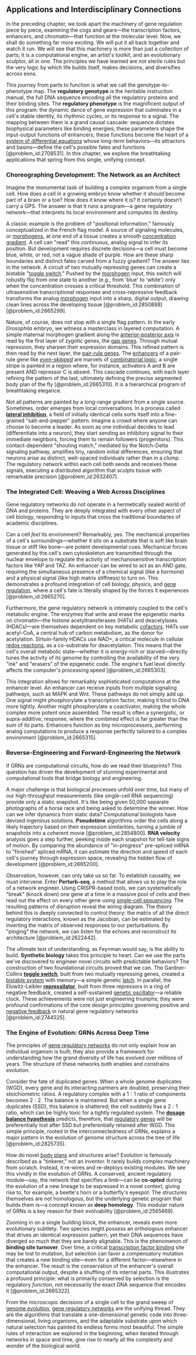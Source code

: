 ## Applications and Interdisciplinary Connections

In the preceding chapter, we took apart the machinery of gene regulation piece by piece, examining the cogs and gears—the transcription factors, enhancers, and chromatin—that function at the molecular level. Now, we shall do something far more exciting. We will put it all back together and watch it run. We will see that this machinery is more than just a collection of parts; it is a computational engine, an artist's toolkit, and an evolutionary sculptor, all in one. The principles we have learned are not sterile rules but the very logic by which life builds itself, makes decisions, and diversifies across eons.

This journey from parts to function is what we call the genotype-to-phenotype map. The **regulatory genotype** is the heritable instruction manual, the full DNA sequence encoding all the regulatory proteins and their binding sites. The **regulatory phenotype** is the magnificent output of this program: the dynamic dance of gene expression that culminates in a cell's stable identity, its rhythmic cycles, or its response to a signal. The mapping between them is a grand causal cascade: sequence dictates biophysical parameters like binding energies; these parameters shape the input-output functions of enhancers; these functions become the heart of a [system of differential equations](@article_id:262450) whose long-term behaviors—its attractors and basins—define the cell's possible fates and functions [@problem_id:2708531]. In this chapter, we explore the breathtaking applications that spring from this single, unifying concept.

### Choreographing Development: The Network as an Architect

Imagine the monumental task of building a complex organism from a single cell. How does a cell in a growing embryo know whether it should become part of a brain or a toe? How does it know where it is? It certainly doesn’t carry a GPS. The answer is that it runs a program—a gene regulatory network—that interprets its local environment and computes its destiny.

A classic example is the problem of "positional information," famously conceptualized in the French flag model. A source of signaling molecules, or [morphogens](@article_id:148619), at one end of a tissue creates a smooth [concentration gradient](@article_id:136139). A cell can "read" this continuous, analog signal to infer its position. But development requires discrete decisions—a cell must become blue, white, or red, not a vague shade of purple. How are these sharp boundaries and distinct fates carved from a fuzzy gradient? The answer lies in the network. A circuit of two mutually repressing genes can create a bistable "[toggle switch](@article_id:266866)." Pushed by the [morphogen](@article_id:271005) input, this switch will robustly flip from one state to another (e.g., from 'blue' to 'white') only when the concentration crosses a critical threshold. This combination of ultrasensitive transcriptional responses and cross-repressive feedback transforms the analog [morphogen](@article_id:271005) input into a sharp, digital output, drawing clean lines across the developing tissue [@problem_id:2850888] [@problem_id:2665299].

Nature, of course, does not stop with a single flag pattern. In the early *Drosophila* embryo, we witness a masterclass in layered computation. A simple maternal morphogen gradient along the [anterior-posterior axis](@article_id:201912) is read by the first layer of zygotic genes, the [gap genes](@article_id:185149). Through mutual repression, they sharpen their expression domains. This refined pattern is then read by the next layer, the [pair-rule genes](@article_id:261479). The [enhancers](@article_id:139705) of a pair-rule gene like *[even-skipped](@article_id:188120)* are marvels of [combinatorial logic](@article_id:264589); a single stripe is painted in a region where, for instance, activators A and B are present AND repressor C is absent. This cascade continues, with each layer refining the pattern of the last, ultimately defining the precise segmented body plan of the fly [@problem_id:2665310]. It is a hierarchical program of breathtaking elegance.

Not all patterns are painted by a long-range gradient from a single source. Sometimes, order emerges from local conversations. In a process called **[lateral inhibition](@article_id:154323)**, a field of initially identical cells sorts itself into a fine-grained "salt-and-pepper" pattern. Imagine a crowd where anyone can choose to become a leader. As soon as one individual decides to lead (differentiate into a neuron), they start sending an inhibitory signal to their immediate neighbors, forcing them to remain followers (progenitors). This contact-dependent "shouting match," mediated by the Notch-Delta signaling pathway, amplifies tiny, random initial differences, ensuring that neurons arise as distinct, well-spaced individuals rather than in a clump. The regulatory network within each cell both sends and receives these signals, executing a distributed algorithm that sculpts tissue with remarkable precision [@problem_id:2632407].

### The Integrated Cell: Weaving a Web Across Disciplines

Gene regulatory networks do not operate in a hermetically sealed world of DNA and proteins. They are deeply integrated with every other aspect of cell biology, responding to inputs that cross the traditional boundaries of academic disciplines.

Can a cell *feel* its environment? Remarkably, yes. The mechanical properties of a cell's surroundings—whether it sits on a substrate that is soft like brain tissue or stiff like bone—are potent developmental cues. Mechanical forces generated by the cell's own cytoskeleton are transmitted through the nuclear envelope to regulate the activity of mechanosensitive transcription factors like YAP and TAZ. An enhancer can be wired to act as an AND gate, requiring the simultaneous presence of a chemical signal (like a hormone) and a physical signal (like high matrix stiffness) to turn on. This demonstrates a profound integration of cell biology, physics, and [gene regulation](@article_id:143013), where a cell's fate is literally shaped by the forces it experiences [@problem_id:2665270].

Furthermore, the gene regulatory network is intimately coupled to the cell's metabolic engine. The enzymes that write and erase the epigenetic marks on chromatin—the histone acetyltransferases (HATs) and deacetylases (HDACs)—are themselves dependent on key metabolic [cofactors](@article_id:137009). HATs use acetyl-CoA, a central hub of carbon metabolism, as the donor for acetylation. Sirtuin-family HDACs use NAD+, a critical molecule in cellular [redox reactions](@article_id:141131), as a co-substrate for deacetylation. This means that the cell's overall metabolic state—whether it is energy-rich or starved—directly tunes the activity of its genome by controlling the availability of the very "ink" and "erasers" of the epigenetic code. The engine's fuel level directly affects the computer's processing speed [@problem_id:2665303].

This integration allows for remarkably sophisticated computations at the enhancer level. An enhancer can receive inputs from multiple signaling pathways, such as MAPK and Wnt. These pathways do not simply add up. One signal might phosphorylate a transcription factor, making it bind to DNA more tightly. Another might phosphorylate a coactivator, making the whole complex more potent once assembled. The result is often a synergistic, or supra-additive, response, where the combined effect is far greater than the sum of its parts. Enhancers function as tiny microprocessors, performing analog computations to produce a response perfectly tailored to a complex environment [@problem_id:2665315].

### Reverse-Engineering and Forward-Engineering the Network

If GRNs are computational circuits, how do we read their blueprints? This question has driven the development of stunning experimental and computational tools that bridge biology and engineering.

A major challenge is that biological processes unfold over time, but many of our high-throughput measurements (like single-cell RNA sequencing) provide only a static snapshot. It's like being given 50,000 separate photographs of a horse race and being asked to determine the winner. How can we infer dynamics from static data? Computational biologists have devised ingenious solutions. **Pseudotime** algorithms order the cells along a likely trajectory based on their expression similarities, turning a jumble of snapshots into a coherent movie [@problem_id:2854800]. **RNA velocity** analysis goes a step further, peeking inside each snapshot for tell-tale signs of motion. By comparing the abundance of "in-progress" pre-spliced mRNA to "finished" spliced mRNA, it can estimate the direction and speed of each cell's journey through expression space, revealing the hidden flow of development [@problem_id:2665200].

Observation, however, can only take us so far. To establish causality, we must intervene. Enter **Perturb-seq**, a method that allows us to play the role of a network engineer. Using CRISPR-based tools, we can systematically "break" (knock down) one gene at a time in a massive pool of cells and then read out the effect on every other gene using [single-cell sequencing](@article_id:198353). The resulting patterns of disruption reveal the wiring diagram. The theory behind this is deeply connected to control theory: the matrix of all the direct regulatory interactions, known as the Jacobian, can be estimated by inverting the matrix of observed responses to our perturbations. By "pinging" the network, we can listen for the echoes and reconstruct its architecture [@problem_id:2622442].

The ultimate test of understanding, as Feynman would say, is the ability to build. **Synthetic biology** takes this principle to heart. Can we use the parts we've discovered to engineer novel circuits with predictable behaviors? The construction of two foundational circuits proved that we can. The Gardner-Collins **[toggle switch](@article_id:266866)**, built from two mutually repressing genes, created a [bistable system](@article_id:187962) with memory—a simple genetic [latch](@article_id:167113). In parallel, the Elowitz-Leibler **[repressilator](@article_id:262227)**, built from three repressors in a ring of negative feedback, created a self-sustained [genetic oscillator](@article_id:266612)—a reliable clock. These achievements were not just engineering triumphs; they were profound confirmations of the core design principles governing positive and [negative feedback](@article_id:138125) in natural gene regulatory networks [@problem_id:2744525].

### The Engine of Evolution: GRNs Across Deep Time

The principles of [gene regulatory networks](@article_id:150482) do not only explain how an individual organism is built; they also provide a framework for understanding how the grand diversity of life has evolved over millions of years. The structure of these networks both enables and constrains evolution.

Consider the fate of duplicated genes. When a whole genome duplicates (WGD), every gene and its interacting partners are doubled, preserving their stoichiometric ratios. A regulatory complex with a $1:1$ ratio of components becomes $2:2$. The balance is maintained. But when a single gene duplicates (SSD), this balance is shattered; the cell suddenly has a $2:1$ ratio, which can be highly toxic for a tightly regulated system. The **[dosage balance hypothesis](@article_id:176163)** predicts, therefore, that [regulatory genes](@article_id:198801) will be preferentially lost after SSD but preferentially retained after WGD. This simple principle, rooted in the interconnectedness of GRNs, explains a major pattern in the evolution of genome structure across the tree of life [@problem_id:2825735].

How do novel [body plans](@article_id:272796) and structures arise? Evolution is famously described as a "tinkerer," not an inventor. It rarely builds complex machinery from scratch. Instead, it re-wires and re-deploys existing modules. We see this vividly in the evolution of GRNs. A conserved, ancient regulatory module—say, the network that specifies a limb—can be **co-opted** during the evolution of a new lineage to be expressed in a novel context, giving rise to, for example, a beetle's horn or a butterfly's eyespot. The structures themselves are not homologous, but the underlying genetic program that builds them is—a concept known as **deep homology**. This modular nature of GRNs is a key reason for their evolvability [@problem_id:2565669].

Zooming in on a single building block, the enhancer, reveals even more evolutionary subtlety. Two species might possess an orthologous enhancer that drives an identical expression pattern, yet their DNA sequences have diverged so much that they are barely alignable. This is the phenomenon of **binding site turnover**. Over time, a critical [transcription factor binding](@article_id:269691) site may be lost to mutation, but selection can favor a compensatory mutation that creates a new binding site—even for a different factor—elsewhere in the enhancer. The result is the conservation of the enhancer's overall computational output, despite a shuffling of its internal parts. This illustrates a profound principle: what is primarily conserved by selection is the regulatory *function*, not necessarily the exact DNA sequence that encodes it [@problem_id:2665322].

From the microscopic decisions of a single cell to the grand sweep of [genome evolution](@article_id:149248), [gene regulatory networks](@article_id:150482) are the unifying thread. They are the algorithms that translate a one-dimensional genetic code into three-dimensional, living organisms, and the adaptable substrate upon which natural selection has painted its endless forms most beautiful. The simple rules of interaction we explored in the beginning, when iterated through networks in space and time, give rise to nearly all the complexity and wonder of the biological world.